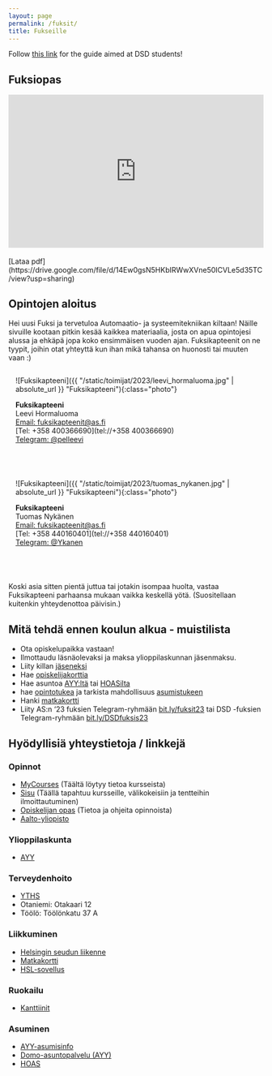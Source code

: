 ```yaml
---
layout: page
permalink: /fuksit/
title: Fukseille
---
```


Follow [this link](https://as.fi/english/fuksis.html) for the guide aimed at DSD students!

<style>
    #phopas_wrapper {
        position: relative;
        overflow: hidden;
        padding-top: 60%;
    }

    #phopas_frame {
        position: absolute;
        top: 0;
        left: 0;
        width: 100%;
        height: 100%;
        border: 0;
    }

    .photo {
        width: 200px;
        height: 200px;
        border-radius: 50%;
    }

    .person {
        display: inline-block;
        flex-grow: 1;
        flex-shrink: 1;
        margin: 0 0 3em 0;
        padding: 0 1em 0 1em;
    }

</style>

## Fuksiopas
<div id="phopas_wrapper">
    <iframe id="phopas_frame" src="https://drive.google.com/file/d/14Ew0gsN5HKbIRWwXVne50ICVLe5d35TC/preview"></iframe>
</div>
<br>
[Lataa pdf](https://drive.google.com/file/d/14Ew0gsN5HKbIRWwXVne50ICVLe5d35TC/view?usp=sharing)

## Opintojen aloitus
Hei uusi Fuksi ja tervetuloa Automaatio- ja systeemitekniikan kiltaan! Näille sivuille kootaan pitkin kesää kaikkea materiaalia, josta on apua opintojesi alussa ja ehkäpä jopa koko ensimmäisen vuoden ajan.
Fuksikapteenit on ne tyypit, joihin otat yhteyttä kun ihan mikä tahansa on huonosti tai muuten vaan :)

<div class="contact-container">

<div class="person" markdown="1">

![Fuksikapteeni]({{ "/static/toimijat/2023/leevi_hormaluoma.jpg" | absolute_url }} "Fuksikapteeni"){:class="photo"}

**Fuksikapteeni**<br>
Leevi Hormaluoma<br>
[Email: fuksikapteenit@as.fi](mailto:fuksikapteenit@POISTAas.fi)<br>
[Tel: +358 400366690](tel://+358 400366690)<br>
[Telegram: @pelleevi](https://telegram.me/pelleevi)

</div>

<div class="person" markdown="1">

![Fuksikapteeni]({{ "/static/toimijat/2023/tuomas_nykanen.jpg" | absolute_url }} "Fuksikapteeni"){:class="photo"}

**Fuksikapteeni**<br>
Tuomas Nykänen<br>
[Email: fuksikapteenit@as.fi](mailto:fuksikapteenit@POISTAas.fi)<br>
[Tel: +358 440160401](tel://+358 440160401)<br>
[Telegram: @Ykanen](https://telegram.me/Ykanen)

</div>
</div>

Koski asia sitten pientä juttua tai jotakin isompaa huolta, vastaa Fuksikapteeni parhaansa mukaan vaikka keskellä yötä. (Suositellaan kuitenkin yhteydenottoa päivisin.)

## Mitä tehdä ennen koulun alkua - muistilista
 - Ota opiskelupaikka vastaan!
 - Ilmottaudu läsnäolevaksi ja maksa ylioppilaskunnan jäsenmaksu.
 - Liity killan [jäseneksi](https://kide.app/memberships/9864c555-8dbe-40c8-9246-064ca682e587)
 - Hae [opiskelijakorttia](https://www.frank.fi/opiskelijakortti/)
 - Hae asuntoa [AYY:ltä](https://domo.ayy.fi/) tai [HOASilta](https://hoas.fi/)
 - hae [opintotukea](https://www.kela.fi/opintotuki) ja tarkista mahdollisuus [asumistukeen](https://www.kela.fi/yleinen-asumistuki-nain-haet)
 - Hanki [matkakortti](https://www.hsl.fi/liput-ja-hinnat/hsl-kortti)
 - Liity AS:n ‘23 fuksien Telegram-ryhmään [bit.ly/fuksit23](https://bit.ly/fuksit23) tai DSD -fuksien Telegram-ryhmään [bit.ly/DSDfuksis23](https://bit.ly/DSDfuksis23)

## Hyödyllisiä yhteystietoja / linkkejä
### Opinnot
 - [MyCourses](https://mycourses.aalto.fi/) (Täältä löytyy tietoa kursseista)
 - [Sisu](https://sisu.aalto.fi/student/) (Täällä tapahtuu kursseille, välikokeisiin ja tentteihin ilmoittautuminen)
 - [Opiskelijan opas](https://www.aalto.fi/fi/opiskelijan-opas) (Tietoa ja ohjeita opinnoista)
 - [Aalto-yliopisto](https://www.aalto.fi/fi)

### Ylioppilaskunta
 - [AYY](https://www.ayy.fi/fi)

### Terveydenhoito
 - [YTHS](https://www.yths.fi/)
 - Otaniemi: Otakaari 12
 - Töölö: Töölönkatu 37 A

### Liikkuminen
 - [Helsingin seudun liikenne](https://www.hsl.fi/)
 - [Matkakortti](https://www.hsl.fi/liput-ja-hinnat/hsl-kortti)
 - [HSL-sovellus](https://www.hsl.fi/liput-ja-hinnat/hsl-sovellus)

### Ruokailu
 - [Kanttiinit](https://kanttiinit.fi/)

### Asuminen
 - [AYY-asumisinfo](https://www.ayy.fi/fi/asuminen)
 - [Domo-asuntopalvelu (AYY)](https://domo.ayy.fi/)
 - [HOAS](https://hoas.fi/)
